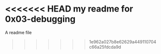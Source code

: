 <<<<<<< HEAD
my readme for 0x03-debugging
=======
 A readme file
>>>>>>> 1e962a027b8e62629a449110704c66a25fdcda9d
